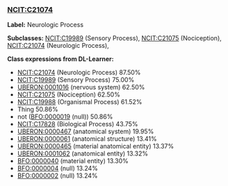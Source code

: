 
### [NCIT:C21074](http://purl.obolibrary.org/obo/NCIT_C21074)
**Label:** Neurologic Process

**Subclasses:** [NCIT:C19989](http://purl.obolibrary.org/obo/NCIT_C19989) (Sensory Process), [NCIT:C21075](http://purl.obolibrary.org/obo/NCIT_C21075) (Nociception), [NCIT:C21074](http://purl.obolibrary.org/obo/NCIT_C21074) (Neurologic Process), 

**Class expressions from DL-Learner:**

- [NCIT:C21074](http://purl.obolibrary.org/obo/NCIT_C21074) (Neurologic Process) 87.50%
- [NCIT:C19989](http://purl.obolibrary.org/obo/NCIT_C19989) (Sensory Process) 75.00%
- [UBERON:0001016](http://purl.obolibrary.org/obo/UBERON_0001016) (nervous system) 62.50%
- [NCIT:C21075](http://purl.obolibrary.org/obo/NCIT_C21075) (Nociception) 62.50%
- [NCIT:C19988](http://purl.obolibrary.org/obo/NCIT_C19988) (Organismal Process) 61.52%
- Thing 50.86%
- not ([BFO:0000019](http://purl.obolibrary.org/obo/BFO_0000019) (null)) 50.86%
- [NCIT:C17828](http://purl.obolibrary.org/obo/NCIT_C17828) (Biological Process) 43.75%
- [UBERON:0000467](http://purl.obolibrary.org/obo/UBERON_0000467) (anatomical system) 19.95%
- [UBERON:0000061](http://purl.obolibrary.org/obo/UBERON_0000061) (anatomical structure) 13.41%
- [UBERON:0000465](http://purl.obolibrary.org/obo/UBERON_0000465) (material anatomical entity) 13.37%
- [UBERON:0001062](http://purl.obolibrary.org/obo/UBERON_0001062) (anatomical entity) 13.32%
- [BFO:0000040](http://purl.obolibrary.org/obo/BFO_0000040) (material entity) 13.30%
- [BFO:0000004](http://purl.obolibrary.org/obo/BFO_0000004) (null) 13.24%
- [BFO:0000002](http://purl.obolibrary.org/obo/BFO_0000002) (null) 13.24%


